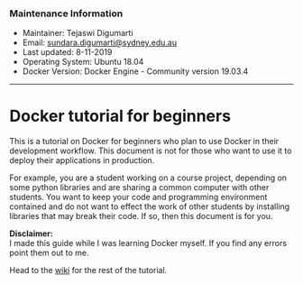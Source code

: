 ### Maintenance Information
- Maintainer: Tejaswi Digumarti
- Email: sundara.digumarti@sydney.edu.au
- Last updated: 8-11-2019
- Operating System: Ubuntu 18.04
- Docker Version: Docker Engine - Community version 19.03.4
---

# Docker tutorial for beginners
This is a tutorial on Docker for beginners who plan to use Docker in their development workflow.
This document is not for those who want to use it to deploy their applications in production.

For example, you are a student working on a course project, depending on some python libraries and are sharing a common computer with other students.
You want to keep your code and programming environment contained and do not want to effect the work of other students by installing libraries that may break their code. 
If so, then this document is for you.

**Disclaimer:**  
I made this guide while I was learning Docker myself.
If you find any errors point them out to me.

Head to the [wiki](https://github.sydney.edu.au/sdig7587/docker_tutorial/wiki/Docker-tutorial-for-beginners) for the rest of the tutorial.
